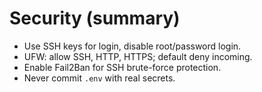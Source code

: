 # Security (summary)

- Use SSH keys for login, disable root/password login.
- UFW: allow SSH, HTTP, HTTPS; default deny incoming.
- Enable Fail2Ban for SSH brute-force protection.
- Never commit `.env` with real secrets.
